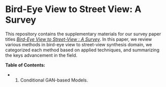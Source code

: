 # Bird-Eye View to Street View: A Survey

This repository contains the supplementary materials for our survey paper titles _<a href="https://arxiv.org/abs/2405.08961" target="_blank">Bird-Eye View to Street-View : A Survey</a>_. In this paper, we review various methods in bird-eye view to street-view synthesis domain, we categorized each method based on applied techniques, and summarizing the keys advancement in the field. 

**Table of Contents:**
- 1. Conditional GAN-based Models.
